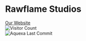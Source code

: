 # Rawflame Studios
[Our Website](https://rawflamestudios.github.io/home)<br>
![Visitor Count](https://visitor-badge.laobi.icu/badge?page_id=RawflameStudios)<br>
![Aquexa Last Commit](https://img.shields.io/github/last-commit/RawflameStudios/Aquexa/main)
